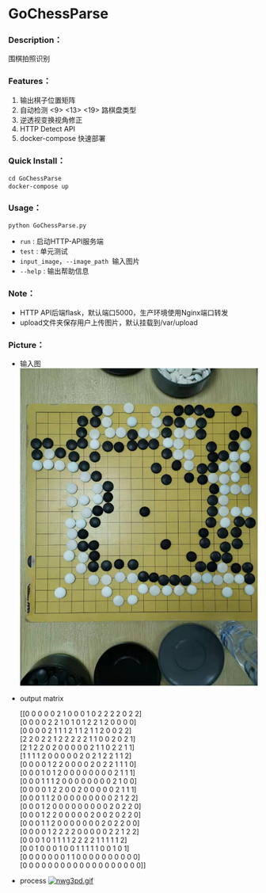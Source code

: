 # GoChessParse

### Description：
围棋拍照识别

### Features：

1. 输出棋子位置矩阵
2. 自动检测 <9> <13> <19> 路棋盘类型
3. 逆透视变换视角修正
4. HTTP Detect API 
5. docker-compose 快速部署

### Quick Install：

```shell
cd GoChessParse
docker-compose up
```

### Usage：

```shell
python GoChessParse.py
```

- `run` :   启动HTTP-API服务端
- `test` : 单元测试
- `input_image`，`--image_path `输入图片
- `--help` : 输出帮助信息

###  Note：

- HTTP API后端flask，默认端口5000，生产环境使用Nginx端口转发
- upload文件夹保存用户上传图片，默认挂载到/var/upload

### Picture：

- 输入图
	![](static/srcImage.jpg)
	
- output matrix

  [[0 0 0 0 0 2 1 0 0 0 1 0 2 2 2 2 0 2 2]  
   [0 0 0 0 2 2 1 0 1 0 1 2 2 1 2 0 0 0 0]  
   [0 0 0 0 2 1 1 1 2 1 1 2 1 1 2 0 0 2 2]  
   [2 2 0 2 2 1 2 2 2 2 2 1 1 0 0 2 0 2 1]  
   [2 1 2 2 0 2 0 0 0 0 0 2 1 1 0 2 2 1 1]  
   [1 1 1 1 2 0 0 0 0 0 2 0 2 1 2 2 1 1 2]  
   [0 0 0 0 1 2 2 0 0 0 0 2 0 2 2 1 1 1 0]  
   [0 0 0 1 0 1 2 0 0 0 0 0 0 0 0 2 1 1 1]  
   [0 0 0 1 1 1 2 0 0 0 0 0 0 0 0 2 1 0 0]  
   [0 0 0 0 1 2 2 0 0 2 0 0 0 0 0 2 1 1 1]  
   [0 0 0 1 1 2 0 0 0 0 0 0 0 0 0 2 1 2 2]  
   [0 0 0 1 2 0 0 0 0 0 0 0 0 0 2 0 2 2 0]  
   [0 0 0 1 2 2 0 0 0 0 0 2 0 0 2 0 2 2 0]  
   [0 0 0 1 1 2 0 0 0 0 0 0 0 2 0 2 2 0 0]  
   [0 0 0 0 1 2 2 2 2 0 0 0 0 0 2 2 1 2 2]  
   [0 0 0 1 0 1 1 1 1 2 2 2 2 1 1 1 1 1 2]  
   [0 0 1 0 0 0 1 0 0 1 1 1 1 1 0 0 1 0 1]  
   [0 0 0 0 0 0 0 1 1 0 0 0 0 0 0 0 0 0 0]  
   [0 0 0 0 0 0 0 0 0 0 0 0 0 0 0 0 0 0 0]]  

- process
[![nwg3pd.gif](https://s2.ax1x.com/2019/09/11/nwg3pd.gif)](https://imgchr.com/i/nwg3pd)